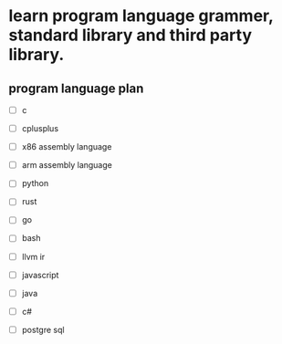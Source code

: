 # learn program language grammer, standard library and third party library.

## program language plan

- [ ] c
- [ ] cplusplus
- [ ] x86 assembly language
- [ ] arm assembly language
- [ ] python
- [ ] rust
- [ ] go
- [ ] bash
- [ ] llvm ir
- [ ] javascript
- [ ] java
- [ ] c#
- [ ] postgre sql

